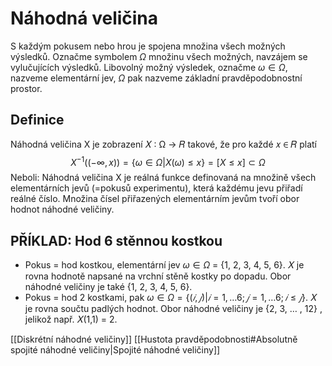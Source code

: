 # Náhodná veličina
S každým pokusem nebo hrou je spojena množina všech možných výsledků. Označme symbolem $\Omega$ množinu všech možných, navzájem se vylučujících výsledků. Libovolný možný výsledek, označme $\omega \in \Omega$, nazveme elementární jev, $\Omega$ pak nazveme základní pravděpodobnostní prostor.

## Definice
Náhodná veličina X je zobrazení 𝑋 ∶ Ω → 𝑅 takové, že pro každé 𝑥 ∈ 𝑅 platí
$$
X^{-1} ((-\infty,x)) = \{\omega \in \Omega | X(\omega) \leq x\} = [X \leq x] \subset \Omega 
$$
Neboli: Náhodná veličina X je reálná funkce definovaná na množině všech elementárních jevů (=pokusů experimentu), která každému jevu přiřadí reálné číslo. Množina čísel přiřazených elementárním jevům tvoří obor hodnot náhodné veličiny.

## PŘÍKLAD: Hod 6 stěnnou kostkou 
- Pokus = hod kostkou, elementární jev $\omega \in \Omega$ = {1, 2, 3, 4, 5, 6}. 𝑋 je rovna hodnotě napsané na vrchní stěně kostky po dopadu. Obor náhodné veličiny je také {1, 2, 3, 4, 5, 6}.
- Pokus = hod 2 kostkami, pak $\omega \in \Omega = \{(𝑖,𝑗) |𝑖 = 1, … 6; 𝑗 = 1, … 6; 𝑖 \leq 𝑗 \}$. 𝑋 je rovna součtu padlých hodnot. Obor náhodné veličiny je {2, 3, … , 12} , jelikož např. 𝑋(1,1) = 2.

[[Diskrétní náhodné veličiny]]
[[Hustota pravděpodobnosti#Absolutně spojité náhodné veličiny|Spojité náhodné veličiny]]
